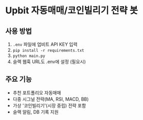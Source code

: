 # Upbit 자동매매/코인빌리기 전략 봇

## 사용 방법

1. `.env` 파일에 업비트 API KEY 입력
2. `pip install -r requirements.txt`
3. `python main.py`
4. 슬랙 웹훅 URL도 .env에 설정 (필요시)

## 주요 기능
- 추천 포트폴리오 자동매매
- 다중 시그널 전략(MA, RSI, MACD, BB)
- 가상 '코인빌리기'(시장 중립) 전략 포함
- 슬랙 알림, DB 기록 지원